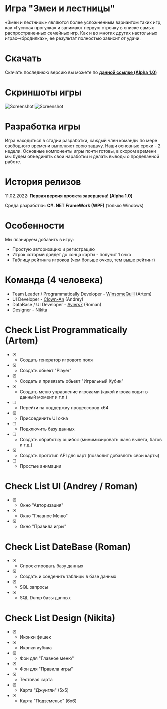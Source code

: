 # Игра "Змеи и лестницы"
«Змеи и лестницы» являются более усложненным вариантом таких игр, как «Гусиная прогулка» и занимают первую строчку в списке самых распространенных семейных игр. Как и во многих других настольных играх-«бродилках», ее результат полностью зависит от удачи.

# Скачать
Скачать последнюю версию вы можете по [__данной ссылке (Alpha 1.0)__](https://github.com/WinsomeQuill/SnakeAndLadders/releases/download/Alpha1.0/Alpha10.7z)

# Скриншоты игры
![Screenshot](https://i.imgur.com/5Hmqzcd.png)
![Screenshot](https://i.imgur.com/HXVVBeq.png)

# Разработка игры
Игра находиться в стадии разработки, каждый член команды по мере свободного времени выполняет свою задачу. Наши основные сроки - 2 недели.
Основные компоненты игры почти готовы, в скором времени мы будем объединять свои наработки и делать выводы о проделанной работе.

# История релизов
11.02.2022: __Первая версия проекта завершена! (Alpha 1.0)__

Среда разработки: __C# .NET FrameWork (WPF)__ (только Windows)

# Особенности
Мы планируем добавить в игру:
- Простую авторизацию и регистрацию
- Игрок который дойдет до конца карты - получит 1 очко
- Таблицу рейтинга игроков (чем больше очков, тем выше рейтинг)

# Команда (4 человека)
- Team Leader / Programmatically Developer - [WinsomeQuill](https://github.com/winsomequill) (Artem)
- UI Developer - [Clown-An](https://github.com/Clown-An) (Andrey)
- DataBase / UI Developer - [Aviers7](https://github.com/Aviers7) (Roman)
- Designer - Nikita

# Check List Programmatically (Artem)
  - [X] - Создать генератор игрового поля
  - [X] - Создать обьект "Player"
  - [X] - Создать и привязать обьект "Игральный Кубик"
  - [X] - Создать меню управление игроками (какой игрока ходит в данный момент и т.п.) 
  - [ ] - Перейти на поддержку процессоров x64
  - [X] - Присоединить UI окна
  - [ ] - Подключить базу данных
  - [ ] - Создать обработку ошибок (минимизировать шанс вылета, багов и т.д.)
  - [X] - Создать прототип API для карт (позволит добавлять свои карты)
  - [ ] - Простые анимации

# Check List UI (Andrey / Roman)
- [X] - Окно "Авторизация"
- [X] - Окно "Главное Меню"
- [X] - Окно "Правила игры"

# Check List DateBase (Roman)
- [X] - Спроектировать базу данных
- [X] - Создать и соеденить таблицы в базе данных
- [X] - SQL запросы
- [X] - SQL Dump базы данных


# Check List Design (Nikita)
- [X] - Иконки фишек
- [X] - Иконки кубика
- [X] - Фон для "Главное меню"
- [X] - Фон для "Правила игры"
- [X] - Тестовая карта
- [X] - Карта "Джунгли" (5x5)
- [X] - Карта "Подземелье" (6x6)
